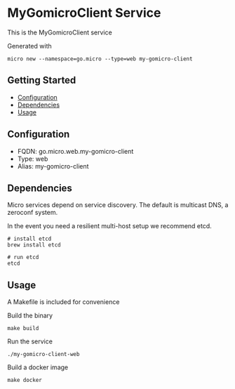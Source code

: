 # MyGomicroClient Service

This is the MyGomicroClient service

Generated with

```
micro new --namespace=go.micro --type=web my-gomicro-client
```

## Getting Started

- [Configuration](#configuration)
- [Dependencies](#dependencies)
- [Usage](#usage)

## Configuration

- FQDN: go.micro.web.my-gomicro-client
- Type: web
- Alias: my-gomicro-client

## Dependencies

Micro services depend on service discovery. The default is multicast DNS, a zeroconf system.

In the event you need a resilient multi-host setup we recommend etcd.

```
# install etcd
brew install etcd

# run etcd
etcd
```

## Usage

A Makefile is included for convenience

Build the binary

```
make build
```

Run the service
```
./my-gomicro-client-web
```

Build a docker image
```
make docker
```